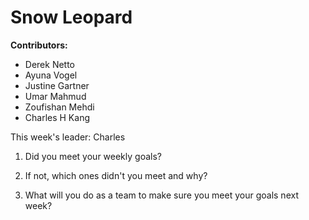 # Snow Leopard

**Contributors:**
- Derek Netto 
- Ayuna Vogel 
- Justine Gartner 
- Umar Mahmud 
- Zoufishan Mehdi 
- Charles H Kang

This week's leader: Charles 


1. Did you meet your weekly goals?

2. If not, which ones didn't you meet and why?

3. What will you do as a team to make sure you meet your goals next week?



